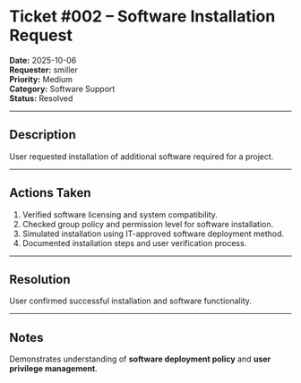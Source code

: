 # Ticket #002 – Software Installation Request

**Date:** 2025-10-06  
**Requester:** smiller  
**Priority:** Medium  
**Category:** Software Support  
**Status:** Resolved  

---

## Description
User requested installation of additional software required for a project.

---

## Actions Taken
1. Verified software licensing and system compatibility.  
2. Checked group policy and permission level for software installation.  
3. Simulated installation using IT-approved software deployment method.  
4. Documented installation steps and user verification process.

---

## Resolution
User confirmed successful installation and software functionality.

---

## Notes
Demonstrates understanding of **software deployment policy** and **user privilege management**.
